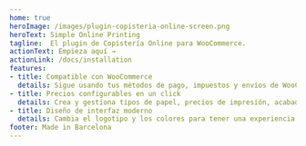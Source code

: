```yaml
---
home: true
heroImage: /images/plugin-copisteria-online-screen.png
heroText: Simple Online Printing
tagline:  El plugin de Copistería Online para WooCommerce.
actionText: Empieza aquí →
actionLink: /docs/installation
features:
- title: Compatible con WooCommerce
  details: Sigue usando tus métodos de pago, impuestos y envíos de WooCommerce, como si fuera otro producto.
- title: Precios configurables en un click
  details: Crea y gestiona tipos de papel, precios de impresión, acabados y otros detalles desde un panel de configuración.
- title: Diseño de interfaz moderno
  details: Cambia el logotipo y los colores para tener una experiencia de usuario que encaje con tu imagen de marca.
footer: Made in Barcelona
---
```

